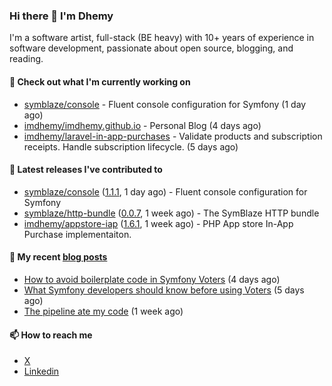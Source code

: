 ### Hi there 👋 I'm Dhemy

I'm a software artist, full-stack (BE heavy) with 10+ years of experience in software development,
passionate about open source, blogging, and reading.

#### 👷 Check out what I'm currently working on

- [symblaze/console](https://github.com/symblaze/console) - Fluent console configuration for Symfony (1 day ago)
- [imdhemy/imdhemy.github.io](https://github.com/imdhemy/imdhemy.github.io) - Personal Blog (4 days ago)
- [imdhemy/laravel-in-app-purchases](https://github.com/imdhemy/laravel-in-app-purchases) - Validate products and subscription receipts. Handle subscription lifecycle. (5 days ago)

#### 🔭 Latest releases I've contributed to

- [symblaze/console](https://github.com/symblaze/console) ([1.1.1](https://github.com/symblaze/console/releases/tag/1.1.1), 1 day ago) - Fluent console configuration for Symfony
- [symblaze/http-bundle](https://github.com/symblaze/http-bundle) ([0.0.7](https://github.com/symblaze/http-bundle/releases/tag/0.0.7), 1 week ago) - The SymBlaze HTTP bundle
- [imdhemy/appstore-iap](https://github.com/imdhemy/appstore-iap) ([1.6.1](https://github.com/imdhemy/appstore-iap/releases/tag/1.6.1), 1 week ago) - PHP App store In-App Purchase implementaiton.

#### 📜 My recent [blog posts](https://imdhemy.com/)

- [How to avoid boilerplate code in Symfony Voters](https://imdhemy.com/blog/php/how-to-avoid-boilerplate-code-in-symfony-voters.html) (4 days ago)
- [What Symfony developers should know before using Voters](https://imdhemy.com/blog/php/what-symfony-developers-should-know-before-using-voters.html) (5 days ago)
- [The pipeline ate my code](https://imdhemy.com/blog/generic/the-pipeline-ate-my-code.html) (1 week ago)

#### 📫 How to reach me

- [X](https://twitter.com/imdhemy)
- [Linkedin](https://linkedin.com/in/imdhemy)

